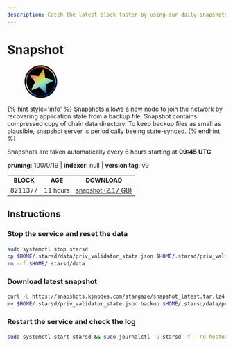 ```yaml
---
description: Catch the latest block faster by using our daily snapshots.
---
```


# Snapshot

<figure><img src="https://raw.githubusercontent.com/kj89/cosmos-images/main/logos/stargaze.png" alt=""><figcaption></figcaption></figure>

{% hint style='info' %}
Snapshots allows a new node to join the network by recovering application state from a backup file. 
Snapshot contains compressed copy of chain data directory. To keep backup files as small as plausible, 
snapshot server is periodically beeing state-synced.
{% endhint %}

Snapshots are taken automatically every 6 hours starting at **09:45 UTC**

**pruning**: 100/0/19 | **indexer**: null | **version tag**: v9

| BLOCK             | AGE             | DOWNLOAD                                                                                            |
| ----------------- | --------------- | --------------------------------------------------------------------------------------------------- |
| 8211377 | 11 hours | [snapshot (2.17 GB)](https://snapshots.kjnodes.com/stargaze/snapshot\_latest.tar.lz4) |

## Instructions

### Stop the service and reset the data

```bash
sudo systemctl stop starsd
cp $HOME/.starsd/data/priv_validator_state.json $HOME/.starsd/priv_validator_state.json.backup
rm -rf $HOME/.starsd/data
```

### Download latest snapshot

```bash
curl -L https://snapshots.kjnodes.com/stargaze/snapshot_latest.tar.lz4 | tar -Ilz4 -xf - -C $HOME/.starsd
mv $HOME/.starsd/priv_validator_state.json.backup $HOME/.starsd/data/priv_validator_state.json
```

### Restart the service and check the log

```bash
sudo systemctl start starsd && sudo journalctl -u starsd -f --no-hostname -o cat
```
